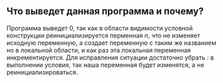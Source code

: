 ## Что выведет данная программа и почему?

Программа выведет 0, так как в области видимости условной конструкции реинициализируется перменная *n*,
что не изменяет исходную переменную, а создает переменную с таким же названием но в локальной области, и
как раз эта локальная переменная инкрементируется. Для исправления ситуации достаточно убрать *:* в выполнении
условия, так наша переменная будет изменятся, а не реинициализироваться.